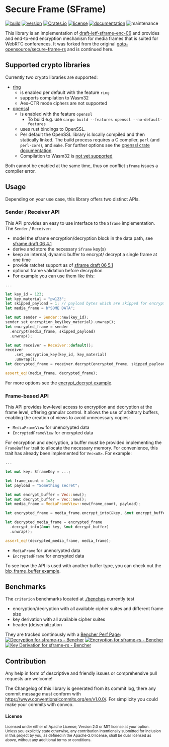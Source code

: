 # Secure Frame (SFrame)

[![build](https://img.shields.io/github/actions/workflow/status/TobTheRock/sframe-rs/ci_cd.yml?branch=main)](https://github.com/TobTheRock/sframe-rs/actions?query=workflow%3A"Continuous+Integration")
[![version](https://img.shields.io/crates/v/sframe)](https://crates.io/crates/sframe/)
[![Crates.io](https://img.shields.io/crates/d/sframe)](https://crates.io/crates/sframe)
[![license](https://img.shields.io/crates/l/sframe.svg?style=flat)](https://crates.io/crates/sframe/)
[![documentation](https://img.shields.io/badge/docs-latest-blue.svg)](https://docs.rs/sframe/)
![maintenance](https://img.shields.io/maintenance/yes/2024)

This library is an implementation of [draft-ietf-sframe-enc-06](https://datatracker.ietf.org/doc/html/draft-ietf-sframe-enc-06) and provides and end-to-end encryption mechanism for media frames that is suited for WebRTC conferences.
It was forked from the original [goto-opensource/secure-frame-rs](https://github.com/goto-opensource/secure-frame-rs) and is continued here.

## Supported crypto libraries

Currently two crypto libraries are supported:

- [ring](https://crates.io/crates/ring)
  - is enabled per default with the feature `ring`
  - supports compilation to Wasm32
  - Aes-CTR mode ciphers are not supported
- [openssl](https://crates.io/crates/openssl)
  - is enabled with the feature `openssl`
    - To build e.g. use `cargo build --features openssl --no-default-features`
  - uses rust bindings to OpenSSL.
  - Per default the OpenSSL library is locally compiled and then statically linked. The build process requires a C compiler, `perl` (and `perl-core`), and `make`. For further options see the [openssl crate documentation](https://docs.rs/openssl/0.10.55/openssl/).
  - Compilation to Wasm32 is [not yet supported](https://github.com/sfackler/rust-openssl/issues/1016)

Both cannot be enabled at the same time, thus on conflict `sframe` issues a compiler error.

## Usage

Depending on your use case, this library offers two distinct APIs.

### Sender / Receiver API

This API provides an easy to use interface to the `Sframe` implementation. The `Sender` / `Receiver`:

- model the sframe encryption/decryption block in the data path, see [sframe draft 06 4.1](https://www.ietf.org/archive/id/draft-ietf-sframe-enc-06.html#name-application-context)
- derive and store the necessary `Sframe` key(s)
- keep an internal, dynamic buffer to encrypt/ decrypt a single frame at one time
- provide ratchet support as of [sframe draft 06 5.1](https://datatracker.ietf.org/doc/html/draft-ietf-sframe-enc-06#section-5.1)
- optional frame validation before decryption
- For example you can use them like this:

```rust
...

let key_id = 123;
let key_material = "pw123";
let skipped_payload = 1; // payload bytes which are skipped for encryption
let media_frame = b"SOME DATA";

let mut sender = Sender::new(key_id);
sender.set_encryption_key(key_material).unwrap();
let encrypted_frame = sender
  .encrypt(media_frame, skipped_payload)
  .unwrap();

let mut receiver = Receiver::default();
receiver
    .set_encryption_key(key_id, key_material)
    .unwrap();
let decrypted_frame = receiver.decrypt(encrypted_frame, skipped_payload).unwrap();

assert_eq!(media_frame, decrypted_frame);
```

For more options see the [encrypt_decrypt example](https://github.com/TobTheRock/sframe-rs/blob/feat/low-level-api/examples/encrypt_decrypt.rs).

### Frame-based API

This API provides low-level access to encryption and decryption at the frame level, offering granular control.
It allows the use of arbitrary buffers, enabling the creation of views to avoid unnecessary copies:

- `MediaFrameView` for unencrypted data
- `EncryptedFrameView` for encrypted data

For encryption and decryption, a buffer must be provided implementing the `FrameBuffer` trait to allocate the necessary memory. For convenience, this trait has already been implemented for `Vec<u8>`.
For example:

```rust
...

let mut key: SframeKey = ...;

let frame_count = 1u8;
let payload = "Something secret";

let mut encrypt_buffer = Vec::new();
let mut decrypt_buffer = Vec::new();
let media_frame = MediaFrameView::new(frame_count, payload);

let encrypted_frame = media_frame.encrypt_into(&key, &mut encrypt_buffer).unwrap();

let decrypted_media_frame = encrypted_frame
  .decrypt_into(&mut key, &mut decrypt_buffer)
  .unwrap();

assert_eq!(decrypted_media_frame, media_frame);

```

- `MediaFrame` for unencrypted data
- `EncryptedFrame` for encrypted data

To see how the API is used with another buffer type, you can check out the [bip_frame_buffer example](https://github.com/TobTheRock/sframe-rs/blob/main/examples/bip_frame_buffer.rs).

## Benchmarks

The `criterion` benchmarks located at [./benches](https://github.com/TobTheRock/sframe-rs/tree/feat/low-level-api/benches) currently test

- encryption/decryption with all available cipher suites and different frame size
- key derivation with all available cipher suites
- header (de)serialization

They are tracked continously with a [Bencher Perf Page](https://bencher.dev/perf/sframe-rs?back=L2NvbnNvbGUvb3JnYW5pemF0aW9ucy90b2J0aGVyb2NrL3Byb2plY3RzP3Blcl9wYWdlPTgmcGFnZT0x&key=true&reports_per_page=4&branches_per_page=8&testbeds_per_page=8&benchmarks_per_page=8&reports_page=1&branches_page=1&testbeds_page=1&benchmarks_page=1):
<a href="https://bencher.dev/perf/sframe-rs?back=L2NvbnNvbGUvb3JnYW5pemF0aW9ucy90b2J0aGVyb2NrL3Byb2plY3RzP3Blcl9wYWdlPTgmcGFnZT0x&key=true&reports_per_page=4&branches_per_page=8&testbeds_per_page=8&benchmarks_per_page=8&reports_page=1&branches_page=1&testbeds_page=1&benchmarks_page=1"><img src="https://api.bencher.dev/v0/projects/sframe-rs/perf/img?branches=99fe8511-3287-48d2-93f3-36379605c572&testbeds=b02e6299-bb69-4543-a09f-e168f88d72a0%2C388324aa-501e-49ca-b012-3e1054b4b2a5&benchmarks=ac01dbfe-7841-4813-9016-e6c2fb5b3e2a%2C7dab951e-b008-4748-9467-bceddbdc6c97%2Caa4e3c86-7cbe-4531-9cda-f1718843eece%2C49f6ad47-88db-4648-82f2-cbd9f6c8c0dd%2Ca8fc78f0-437f-4015-bbca-54988a7ef2c3&measures=e050a8d7-e788-4ce5-9e95-48870f805da3&title=Decryption" title="Decryption" alt="Decryption for sframe-rs - Bencher" /></a>
<a href="https://bencher.dev/perf/sframe-rs?back=L2NvbnNvbGUvb3JnYW5pemF0aW9ucy90b2J0aGVyb2NrL3Byb2plY3RzP3Blcl9wYWdlPTgmcGFnZT0x&key=true&reports_per_page=4&branches_per_page=8&testbeds_per_page=8&benchmarks_per_page=8&reports_page=1&branches_page=1&testbeds_page=1&benchmarks_page=1"><img src="https://api.bencher.dev/v0/projects/sframe-rs/perf/img?branches=99fe8511-3287-48d2-93f3-36379605c572&testbeds=b02e6299-bb69-4543-a09f-e168f88d72a0%2C388324aa-501e-49ca-b012-3e1054b4b2a5&benchmarks=acf725e4-cd56-4471-bd94-ef143db7da78%2C8fa81434-f422-4dbf-b209-df4a7ec710a8%2C757fa277-0938-49d6-8627-4502a9de9a29%2C957e48a3-1efe-4fe5-a1dd-d8c5405d77d9%2C8a5754f5-c03a-495d-b9a8-9ab927ccfebf&measures=e050a8d7-e788-4ce5-9e95-48870f805da3&title=Encryption" title="Encryption" alt="Encryption for sframe-rs - Bencher" /></a>
<a href="https://bencher.dev/perf/sframe-rs?back=L2NvbnNvbGUvb3JnYW5pemF0aW9ucy90b2J0aGVyb2NrL3Byb2plY3RzP3Blcl9wYWdlPTgmcGFnZT0x&key=true&reports_per_page=4&branches_per_page=8&testbeds_per_page=8&benchmarks_per_page=8&reports_page=1&branches_page=1&testbeds_page=1&benchmarks_page=1"><img src="https://api.bencher.dev/v0/projects/sframe-rs/perf/img?branches=99fe8511-3287-48d2-93f3-36379605c572&testbeds=b02e6299-bb69-4543-a09f-e168f88d72a0%2C388324aa-501e-49ca-b012-3e1054b4b2a5&benchmarks=f817d982-5073-45d1-8727-021569683502%2Cf144e648-b192-4514-81fc-f14bca4fba41%2Cabd325b0-57e2-411c-8a86-4ef6d1c45279%2C8c97fef3-a7e3-48ea-b20b-16c26f5d6a98%2Cabca60fb-54e9-4dff-9041-81314d0012d5&measures=e050a8d7-e788-4ce5-9e95-48870f805da3&title=Key+Derivation" title="Key Derivation" alt="Key Derivation for sframe-rs - Bencher" /></a>

## Contribution

Any help in form of descriptive and friendly issues or comprehensive pull requests are welcome!

The Changelog of this library is generated from its commit log, there any commit message must conform with https://www.conventionalcommits.org/en/v1.0.0/. For simplicity you could make your commits with convco.

#### License

<sup>
Licensed under either of Apache License, Version 2.0 or MIT license at your option.
</sup>

<br>

<sub>
Unless you explicitly state otherwise, any contribution intentionally submitted for inclusion in this project by you, as defined in the Apache-2.0 license, shall be dual licensed as above, without any additional terms or conditions.
</sub>
